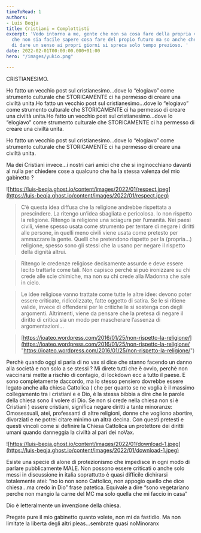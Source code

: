 ```yaml
---
timeToRead: 1
authors:
- Luis Beqja
title: Cristiani = Complottisti
excerpt: 'Vedo intorno a me, gente che non sa cosa fare della propria vita, capisco
  che non sia facile sapere cosa fare del propio futuro ma so anche che senza cercare
  di dare un senso ai propri giorni si spreca solo tempo prezioso. '
date: 2022-02-01T00:00:00.000+01:00
hero: "/images/yukio.png"

---
```

CRISTIANESIMO.

Ho fatto un vecchio post sul cristianesimo...dove lo “elogiavo” come strumento culturale che STORICAMENTE ci ha permesso di creare una civiltà unita.Ho fatto un vecchio post sul cristianesimo...dove lo “elogiavo” come strumento culturale che STORICAMENTE ci ha permesso di creare una civiltà unita.Ho fatto un vecchio post sul cristianesimo...dove lo “elogiavo” come strumento culturale che STORICAMENTE ci ha permesso di creare una civiltà unita.

Ho fatto un vecchio post sul cristianesimo...dove lo “elogiavo” come strumento culturale che STORICAMENTE ci ha permesso di creare una civiltà unita.

Ma dei Cristiani invece...i nostri cari amici che che si inginocchiano davanti al nulla per chiedere cose a qualcuno che ha la stessa valenza del mio gabinetto ?

![https://luis-beqja.ghost.io/content/images/2022/01/respect.jpeg](https://luis-beqja.ghost.io/content/images/2022/01/respect.jpeg)

> C’è questa idea diffusa che la religione andrebbe rispettata a prescindere. La ritengo un’idea sbagliata e pericolosa. Io non rispetto la religione. Ritengo la religione una sciagura per l’umanità. Nei paesi civili, viene spesso usata come strumento per tentare di negare i diritti alle persone, in quelli meno civili viene usata come pretesto per ammazzare la gente. Quelli che pretendono rispetto per la (propria…) religione, spesso sono gli stessi che la usano per negare il rispetto della dignità altrui.

> Ritengo le credenze religiose decisamente assurde e deve essere lecito trattarle come tali. Non capisco perché si può ironizzare su chi crede alle scie chimiche, ma non su chi crede alla Madonna che sale in cielo.

> Le idee religiose vanno trattate come tutte le altre idee: devono poter essere criticate, ridicolizzate, fatte oggetto di satira. Se le si ritiene valide, invece di offendersi per le critiche le si sostenga con degli argomenti. Altrimenti, viene da pensare che la pretesa di negare il diritto di critica sia un modo per mascherare l’assenza di argomentazioni…

> [https://ioateo.wordpress.com/2016/01/25/non-rispetto-la-religione/](https://ioateo.wordpress.com/2016/01/25/non-rispetto-la-religione/ "https://ioateo.wordpress.com/2016/01/25/non-rispetto-la-religione/")

Perchè quando oggi si parla di no vax si dice che stanno facendo un danno alla società e non solo a se stessi ? Mi direte tutti che è ovvio, perchè non vaccinarsi mette a rischio di contagio, di lockdown ecc a tutto il paese. E sono completamente daccordo, ma lo stesso pensiero dovrebbe essere legato anche alla chiesa Cattolica ( che per quanto se ne voglia è il massimo collegamento tra i cristiani e e Dio, è la stessa bibbia a dire che le parole della chiesa sono il volere di Dio. Se non si crede nella chiesa non si è Cristiani ) essere cristiani, significa negare diritti a tante minoranze: Omosessuali, atei, professanti di altre religioni, donne che vogliono abortire, divorziati e ne potrei citare minimo un altra decina. Con questi pretesti e questi vincoli come si definire la Chiesa Cattolica un protettore dei diritti umani quando danneggia la civiltà al pari dei noVax.

![https://luis-beqja.ghost.io/content/images/2022/01/download-1.jpeg](https://luis-beqja.ghost.io/content/images/2022/01/download-1.jpeg)

Esiste una specie di alone di protezionismo che impedisce in ogni modo di parlare pubblicamente MALE. Non possono essere criticati o anche solo messi in discussione in italia soprattutto è quasi difficile dichirarsi totalemente atei: “no io non sono Cattolico, non appogio quello che dice chiesa...ma credo in Dio” frase patetica. Equivale a dire “sono vegetariano perche non mangio la carne del MC ma solo quella che mi faccio in casa”

Dio è letteralmente un invenzione della chiesa.

Pregate pure il mio gabinetto quanto volete, non mi da fastidio. Ma non limitate la liberta degli altri pleas...sembrate quasi noMinoranx